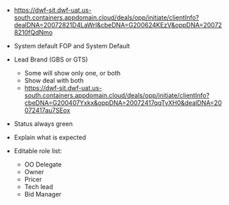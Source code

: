 - https://dwf-sit.dwf-uat.us-south.containers.appdomain.cloud/deals/opp/initiate/clientInfo?dealDNA=20072821D4LaWrl&cbeDNA=G200624KEzV&oppDNA=200728210fQdNmo

- System default FOP and System Default

- Lead Brand (GBS or GTS)
    - Some will show only one, or both
    - Show deal with both
    - https://dwf-sit.dwf-uat.us-south.containers.appdomain.cloud/deals/opp/initiate/clientInfo?cbeDNA=G200407Yxkx&oppDNA=20072417qqTyXH0&dealDNA=20072417au7SEox
- Status always green


- Explain what is expected

- Editable role list:
    - OO Delegate
    - Owner
    - Pricer
    - Tech lead
    - Bid Manager